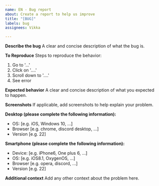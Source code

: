 ```yaml
---
name: EN - Bug report
about: Create a report to help us improve
title: "[BUG]"
labels: bug
assignees: Vikka

---
```


**Describe the bug**
A clear and concise description of what the bug is.

**To Reproduce**
Steps to reproduce the behavior:
1. Go to '...'
2. Click on '....'
3. Scroll down to '....'
4. See error

**Expected behavior**
A clear and concise description of what you expected to happen.

**Screenshots**
If applicable, add screenshots to help explain your problem.

**Desktop (please complete the following information):**
 - OS: [e.g. iOS, Windows 10, ...]
 - Browser [e.g. chrome, discord desktop, ...]
 - Version [e.g. 22]

**Smartphone (please complete the following information):**
 - Device: [e.g. iPhone6, One plus 6, ...]
 - OS: [e.g. iOS8.1, OxygenOS, ...]
 - Browser [e.g. opera, discord, ...]
 - Version [e.g. 22]

**Additional context**
Add any other context about the problem here.
